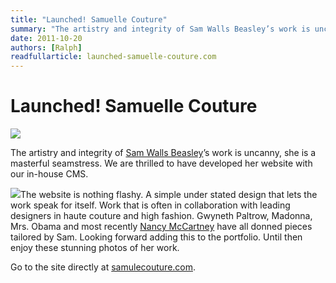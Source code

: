 ```yaml
---
title: "Launched! Samuelle Couture"
summary: "The artistry and integrity of Sam Walls Beasley’s work is uncanny, she is a masterful seamstress. We are thrilled to have developed her website with our in-house CMS."
date: 2011-10-20
authors: [Ralph]
readfullarticle: launched-samuelle-couture.com
---
```


# Launched! Samuelle Couture

<a href="http://samuellecouture.com/"><img src="/assets/img/blog/2011-10-20_1.png" class="center-element"></a>

The artistry and integrity of [Sam Walls Beasley](http://samuellecouture.com/)’s work is uncanny, she is a masterful seamstress. We are thrilled to have developed her website with our in-house CMS.

<a href="http://samuellecouture.com/"><img src="/assets/img/blog/2011-10-20_2.png" class="float-left margin-right"></a>The website is nothing flashy. A simple under stated design that lets the work speak for itself. Work that is often in collaboration with leading designers in haute couture and high fashion. Gwyneth Paltrow, Madonna, Mrs. Obama and most recently [Nancy McCartney](http://samuellecouture.com/blog.php) have all donned pieces tailored by Sam. Looking forward adding this to the portfolio. Until then enjoy these stunning photos of her work.

Go to the site directly at [samulecouture.com](http://samulecouture.com/).
